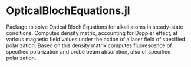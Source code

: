 # OpticalBlochEquations.jl

Package to solve Optical Bloch Equations for alkali atoms in steady-state conditions. 
Computes density matrix, accounting for Doppler effect, at various magnetic field values under the action of a laser field of specified polarization.
Based on this density matrix computes fluorescence of specified polarization and probe beam absorption, also of specified polarization. 
